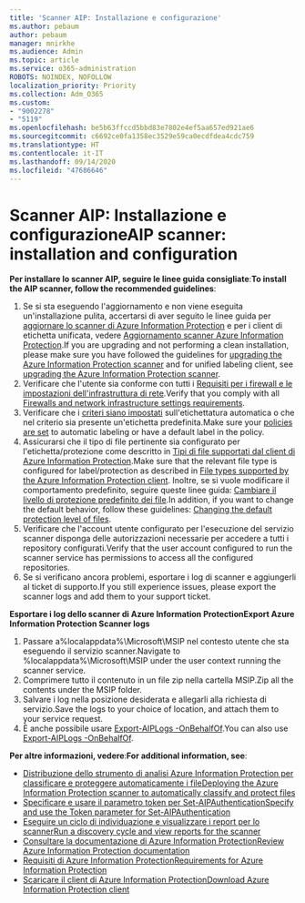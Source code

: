 ```yaml
---
title: 'Scanner AIP: Installazione e configurazione'
ms.author: pebaum
author: pebaum
manager: mnirkhe
ms.audience: Admin
ms.topic: article
ms.service: o365-administration
ROBOTS: NOINDEX, NOFOLLOW
localization_priority: Priority
ms.collection: Adm_O365
ms.custom:
- "9002278"
- "5119"
ms.openlocfilehash: be5b63ffccd5bbd83e7802e4ef5aa657ed921ae6
ms.sourcegitcommit: c6692ce0fa1358ec3529e59ca0ecdfdea4cdc759
ms.translationtype: HT
ms.contentlocale: it-IT
ms.lasthandoff: 09/14/2020
ms.locfileid: "47686646"
---
```

# <a name="aip-scanner-installation-and-configuration"></a><span data-ttu-id="45f18-102">Scanner AIP: Installazione e configurazione</span><span class="sxs-lookup"><span data-stu-id="45f18-102">AIP scanner: installation and configuration</span></span>

<span data-ttu-id="45f18-103">**Per installare lo scanner AIP, seguire le linee guida consigliate**:</span><span class="sxs-lookup"><span data-stu-id="45f18-103">**To install the AIP scanner, follow the recommended guidelines**:</span></span>

1. <span data-ttu-id="45f18-104">Se si sta eseguendo l'aggiornamento e non viene eseguita un'installazione pulita, accertarsi di aver seguito le linee guida per [aggiornare lo scanner di Azure Information Protection](https://docs.microsoft.com/azure/information-protection/rms-client/client-admin-guide#upgrading-the-azure-information-protection-scanner) e per i client di etichetta unificata, vedere [Aggiornamento scanner Azure Information Protection](https://docs.microsoft.com/azure/information-protection/rms-client/clientv2-admin-guide#upgrading-the-azure-information-protection-scanner).</span><span class="sxs-lookup"><span data-stu-id="45f18-104">If you are upgrading and not performing a clean installation, please make sure you have followed the guidelines for [upgrading the Azure Information Protection scanner](https://docs.microsoft.com/azure/information-protection/rms-client/client-admin-guide#upgrading-the-azure-information-protection-scanner) and for unified labeling client, see [upgrading the Azure Information Protection scanner](https://docs.microsoft.com/azure/information-protection/rms-client/clientv2-admin-guide#upgrading-the-azure-information-protection-scanner).</span></span>
2. <span data-ttu-id="45f18-105">Verificare che l'utente sia conforme con tutti i [Requisiti per i firewall e le impostazioni dell'infrastruttura di rete](https://docs.microsoft.com/azure/information-protection/requirements#firewalls-and-network-infrastructure).</span><span class="sxs-lookup"><span data-stu-id="45f18-105">Verify that you comply with all [Firewalls and network infrastructure settings requirements](https://docs.microsoft.com/azure/information-protection/requirements#firewalls-and-network-infrastructure).</span></span>
3. <span data-ttu-id="45f18-106">Verificare che i [criteri siano impostati](https://docs.microsoft.com/azure/information-protection/configure-policy) sull'etichettatura automatica o che nel criterio sia presente un'etichetta predefinita.</span><span class="sxs-lookup"><span data-stu-id="45f18-106">Make sure your [policies are set](https://docs.microsoft.com/azure/information-protection/configure-policy) to automatic labeling or have a default label in the policy.</span></span>
4. <span data-ttu-id="45f18-107">Assicurarsi che il tipo di file pertinente sia configurato per l'etichetta/protezione come descritto in [Tipi di file supportati dal client di Azure Information Protection](https://docs.microsoft.com/azure/information-protection/rms-client/client-admin-guide-file-types#supported-file-types-for-classification-and-protection).</span><span class="sxs-lookup"><span data-stu-id="45f18-107">Make sure that the relevant file type is configured for label/protection as described in [File types supported by the Azure Information Protection client](https://docs.microsoft.com/azure/information-protection/rms-client/client-admin-guide-file-types#supported-file-types-for-classification-and-protection).</span></span> <span data-ttu-id="45f18-108">Inoltre, se si vuole modificare il comportamento predefinito, seguire queste linee guida: [Cambiare il livello di protezione predefinito dei file](https://docs.microsoft.com/azure/information-protection/rms-client/client-admin-guide-file-types#changing-the-default-protection-level-of-files).</span><span class="sxs-lookup"><span data-stu-id="45f18-108">In addition, if you want to change the default behavior, follow these guidelines: [Changing the default protection level of files](https://docs.microsoft.com/azure/information-protection/rms-client/client-admin-guide-file-types#changing-the-default-protection-level-of-files).</span></span>
5. <span data-ttu-id="45f18-109">Verificare che l'account utente configurato per l'esecuzione del servizio scanner disponga delle autorizzazioni necessarie per accedere a tutti i repository configurati.</span><span class="sxs-lookup"><span data-stu-id="45f18-109">Verify that the user account configured to run the scanner service has permissions to access all the configured repositories.</span></span>
6. <span data-ttu-id="45f18-110">Se si verificano ancora problemi, esportare i log di scanner e aggiungerli al ticket di supporto.</span><span class="sxs-lookup"><span data-stu-id="45f18-110">If you still experience issues, please export the scanner logs and add them to your support ticket.</span></span>

<span data-ttu-id="45f18-111">**Esportare i log dello scanner di Azure Information Protection**</span><span class="sxs-lookup"><span data-stu-id="45f18-111">**Export Azure Information Protection Scanner logs**</span></span>

1. <span data-ttu-id="45f18-112">Passare a%localappdata%\Microsoft\MSIP nel contesto utente che sta eseguendo il servizio scanner.</span><span class="sxs-lookup"><span data-stu-id="45f18-112">Navigate to %localappdata%\Microsoft\MSIP under the user context running the scanner service.</span></span>
2. <span data-ttu-id="45f18-113">Comprimere tutto il contenuto in un file zip nella cartella MSIP.</span><span class="sxs-lookup"><span data-stu-id="45f18-113">Zip all the contents under the MSIP folder.</span></span>
3. <span data-ttu-id="45f18-114">Salvare i log nella posizione desiderata e allegarli alla richiesta di servizio.</span><span class="sxs-lookup"><span data-stu-id="45f18-114">Save the logs to your choice of location, and attach them to your service request.</span></span>
4. <span data-ttu-id="45f18-115">È anche possibile usare [Export-AIPLogs -OnBehalfOf](https://docs.microsoft.com/powershell/module/azureinformationprotection/export-aiplogs?view=azureipps).</span><span class="sxs-lookup"><span data-stu-id="45f18-115">You can also use [Export-AIPLogs -OnBehalfOf](https://docs.microsoft.com/powershell/module/azureinformationprotection/export-aiplogs?view=azureipps).</span></span>

<span data-ttu-id="45f18-116">**Per altre informazioni, vedere**:</span><span class="sxs-lookup"><span data-stu-id="45f18-116">**For additional information, see**:</span></span>
- [<span data-ttu-id="45f18-117">Distribuzione dello strumento di analisi Azure Information Protection per classificare e proteggere automaticamente i file</span><span class="sxs-lookup"><span data-stu-id="45f18-117">Deploying the Azure Information Protection scanner to automatically classify and protect files</span></span>](https://docs.microsoft.com/azure/information-protection/deploy-aip-scanner)
- [<span data-ttu-id="45f18-118">Specificare e usare il parametro token per Set-AIPAuthentication</span><span class="sxs-lookup"><span data-stu-id="45f18-118">Specify and use the Token parameter for Set-AIPAuthentication</span></span>](https://docs.microsoft.com/azure/information-protection/rms-client/client-admin-guide-powershell#specify-and-use-the-token-parameter-for-set-aipauthentication)
- [<span data-ttu-id="45f18-119">Eseguire un ciclo di individuazione e visualizzare i report per lo scanner</span><span class="sxs-lookup"><span data-stu-id="45f18-119">Run a discovery cycle and view reports for the scanner</span></span>](https://docs.microsoft.com/azure/information-protection/deploy-aip-scanner#run-a-discovery-cycle-and-view-reports-for-the-scanner)
- [<span data-ttu-id="45f18-120">Consultare la documentazione di Azure Information Protection</span><span class="sxs-lookup"><span data-stu-id="45f18-120">Review Azure Information Protection documentation</span></span>](https://docs.microsoft.com/azure/information-protection/what-is-information-protection)
- [<span data-ttu-id="45f18-121">Requisiti di Azure Information Protection</span><span class="sxs-lookup"><span data-stu-id="45f18-121">Requirements for Azure Information Protection</span></span>](https://docs.microsoft.com/azure/information-protection/get-started/requirements)
- [<span data-ttu-id="45f18-122">Scaricare il client di Azure Information Protection</span><span class="sxs-lookup"><span data-stu-id="45f18-122">Download Azure Information Protection client</span></span>](https://www.microsoft.com/download/details.aspx?id=53018)
